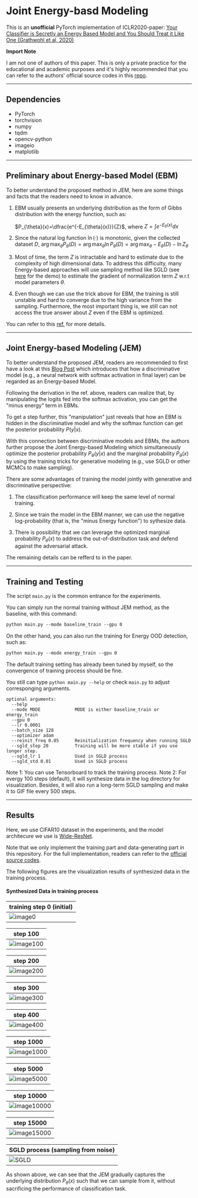 # Joint Energy-basd Modeling

This is an **unofficial** PyTorch implementation of ICLR2020-paper: 
[Your Classifier is Secretly an Energy Based Model and You Should Treat it Like One (Grathwohl et al, 2020)](https://arxiv.org/abs/1912.03263)

**Import Note**

I am not one of authors of this paper. This is only a private practice for the educational and academic purposes and it's highly recommended that you can refer to the authors' official source codes in this [repo](https://github.com/wgrathwohl/JEM).

---------------------------------------------------------------------------
## Dependencies

* PyTorch
* torchvision
* numpy
* tqdm
* opencv-python
* imageio
* matplotlib


---------------------------------------------------------------------------
## Preliminary about Energy-based Model (EBM)

To better understand the proposed method in JEM, here are some things and facts that the readers need to know in advance.

1. EBM usually presents an underlying distribution as the form of Gibbs distribution with the energy function, such as: 

    $P_{\theta}(x)=\dfrac{e^{-E_{\theta}(x)}}{Z}$, where $Z=\int_{}^{} e^{-E_{\theta}(x)}dx$

2. Since the natural log function $\ln(\cdot)$ is monotonic, given the collected dataset $D$, $\arg\max_\theta P_{\theta}(D) = \arg\max_\theta \ln{P_{\theta}(D)} = \arg\max_\theta -E_{\theta}(D) - \ln{Z_{\theta}}$  

3. Most of time, the term $Z$ is intractable and hard to estimate due to the complexity of high dimensional data. To address this difficulty, many Energy-based approaches will use sampling method like SGLD (see [here](https://github.com/ninechi143/PyTorch-LangevinDynamics) for the demo) to estimate the gradient of normalization term $Z$ w.r.t model parameters $\theta$.

4. Even though we can use the trick above for EBM, the training is still unstable and hard to converge due to the high variance from the sampling. Furthermore, the most important thing is, we still can not access the true answer about $Z$ even if the EBM is optimized.

You can refer to this [ref.](https://arxiv.org/abs/2101.03288) for more details.

---------------------------------------------------------------------------
## Joint Energy-based Modeling (JEM)
To better understand the proposed JEM, readers are recommended to first have a look at this [Blog Post](https://jmtomczak.github.io/blog/11/11_energy_based_models.html) which introduces that how a discriminative model (e.g., a neural network with softmax activation in final layer) can be regarded as an Energy-based Model.

Following the derivation in the ref. above, readers can realize that, by manipulating the logits fed into the softmax activation, you can get the "minus energy" term in EBMs.

To get a step further, this "manipulation" just reveals that how an EBM is hidden in the discriminative model and why the softmax function can get the posterior probability $P(y|x)$.

With this connection between discriminative models and EBMs, the authors further propose the Joint Energy-based Modeling which simultaneously optimize the posterior probability $P_{\theta}(y|x)$ and the marginal probability $P_{\theta}(x)$ by using the training tricks for generative modeling (e.g., use SGLD or other MCMCs to make sampling). 

There are some advantages of training the model jointly with generative and discriminative perspective:

1. The classification performance will keep the same level of normal training.

2. Since we train the model in the EBM manner, we can use the negative log-probability (that is, the "minus Energy function") to sythesize data.

3. There is possibility that we can leverage the optimized marginal probability $P_{\theta}(x)$ to address the out-of-distribution task and defend against the adversarial attack.

The remaining details can be refferd to in the paper.

---------------------------------------------------------------------------
## Training and Testing

The script `main.py` is the common entrance for the experiments.

You can simply run the normal training without JEM method, as the baseline, with this command:

```markdown
python main.py --mode baseline_train --gpu 0
```

On the other hand, you can also run the training for Energy OOD detection, such as:

```markdown
python main.py --mode energy_train --gpu 0
```

The default training setting has already been tuned by myself, so the convergence of training process should be fine.

You still can type `python main.py --help` or check `main.py` to adjust corresponging arguments.

```
optional arguments:
  --help          
  --mode MODE             MODE is either baseline_train or energy_train
  --gpu 0       
  --lr 0.0001          
  --batch_size 128   
  --optimizer adam
  --reinit_freq 0.05      Reinitialization frequency when running SGLD
  --sgld_step 20          Training will be more stable if you use longer step.
  --sgld_lr 1             Used in SGLD process
  --sgld_std 0.01         Used in SGLD process
```

Note 1: You can use Tensorboard to track the training process.
Note 2: For evergy 100 steps (default), it will synthesize data in the log directory for visualization. Besides, it will also run a long-term SGLD sampling and make it to GIF file every 500 steps.


---------------------------------------------------------------------------
## Results

Here, we use CIFAR10 dataset in the experiments, and the model architecure we use is [Wide-ResNet](https://arxiv.org/abs/1605.07146).

Note that we only implement the training part and data-generating part in this repository. For the full implementation, readers can refer to the [official source codes](https://github.com/wgrathwohl/JEM).

The following figures are the visualization results of synthesized data in the training process.

#### Synthesized Data in training process

| training step 0 (initial)| 
| ---------- |
| ![image0](assets/sampled_image_00000001.png)|

| step 100| 
| ---------- |
| ![image100](assets/sampled_image_00000101.png)|

| step 200| 
| ---------- |
| ![image200](assets/sampled_image_00000201.png)|

| step 300| 
| ---------- |
| ![image300](assets/sampled_image_00000301.png)|

| step 400| 
| ---------- |
| ![image400](assets/sampled_image_00000401.png)|

| step 1000| 
| ---------- |
| ![image1000](assets/sampled_image_00001001.png)|

| step 5000| 
| ---------- |
| ![image5000](assets/sampled_image_00005001.png)|

| step 10000| 
| ---------- |
| ![image10000](assets/sampled_image_00010001.png)|

| step 15000| 
| ---------- |
| ![image15000](assets/sampled_image_00015001.png)|

| SGLD process (sampling from noise)| 
| ---------- |
| ![SGLD](assets/SGLD_process_demo.gif)|



As shown above, we can see that the JEM gradually captures the underlying distribution $P_{\theta}(x)$ such that we can sample from it, without sacrificing the performance of classification task.

